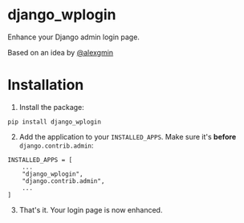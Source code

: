 # django_wplogin
Enhance your Django admin login page.

Based on an idea by [@alexgmin](https://github.com/alexgmin)


# Installation

1) Install the package:
```
pip install django_wplogin
```

2) Add the application to your `INSTALLED_APPS`. Make sure it's **before** `django.contrib.admin`:
```
INSTALLED_APPS = [
    ...
    "django_wplogin",
    "django.contrib.admin",
    ...
]
```

3) That's it. Your login page is now enhanced.
